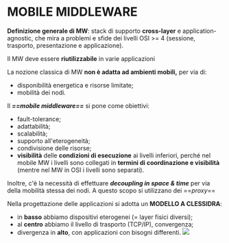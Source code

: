 # MOBILE MIDDLEWARE

**Definizione generale di MW**: stack di supporto **cross-layer** e application-agnostic, che mira a problemi e sfide dei livelli OSI >= 4 (sessione, trasporto, presentazione e applicazione).

Il MW deve essere **riutilizzabile** in varie applicazioni

La nozione classica di MW **non è adatta ad ambienti mobili,** per via di:
- disponibilità energetica e risorse limitate;
- mobilità dei nodi.

Il ***==mobile middleware==*** si pone come obiettivi:
- fault-tolerance;
- adattabilità;
- scalabilità;
- supporto all'eterogeneità;
- condivisione delle risorse;
- **visibilità** delle **condizioni di esecuzione** ai livelli inferiori, perché nel mobile MW i livelli sono collegati in **termini di coordinazione e visibilità** (mentre nel MW in OSI i livelli sono separati).

Inoltre, c'è la necessità di effettuare ***decoupling in space & time*** per via della mobilità stessa dei nodi. A questo scopo si utilizzano dei ==*proxy*==

Nella progettazione delle applicazioni si adotta un **MODELLO A CLESSIDRA**:
- in **basso** abbiamo dispositivi eterogenei (= layer fisici diversi);
- al **centro** abbiamo il livello di trasporto (TCP/IP), convergenza;
- divergenza in **alto**, con applicazioni con bisogni differenti.
![](Pasted%20image%2020240608112155.png)